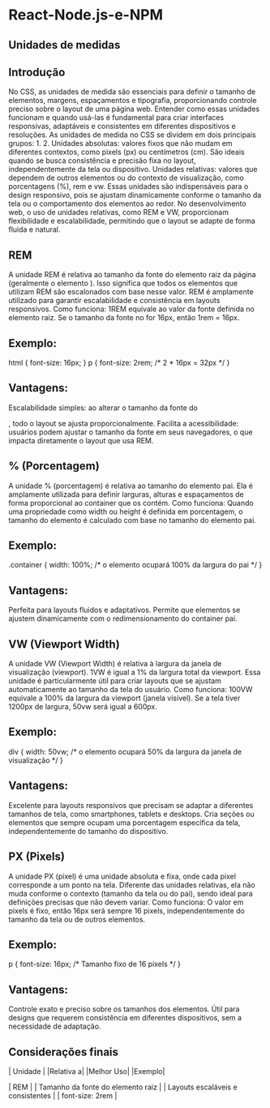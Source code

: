 # React-Node.js-e-NPM

## Unidades de medidas


## Introdução 

No CSS, as unidades de medida são essenciais para definir
 o tamanho de elementos, margens, espaçamentos e
 tipografia, proporcionando controle preciso sobre o
 layout de uma página web. Entender como essas
 unidades funcionam e quando usá-las é fundamental para
 criar interfaces responsivas, adaptáveis e consistentes em
 diferentes dispositivos e resoluções.
 As unidades de medida no CSS se dividem em dois
 principais grupos:
 1.
 2.
 Unidades absolutas: valores fixos que não mudam em
 diferentes contextos, como pixels (px) ou centímetros
 (cm). São ideais quando se busca consistência e
 precisão fixa no layout, independentemente da tela ou
 dispositivo.
 Unidades relativas: valores que dependem de outros
 elementos ou do contexto de visualização, como
 porcentagens (%), rem e vw. Essas unidades são
 indispensáveis para o design responsivo, pois se
 ajustam dinamicamente conforme o tamanho da tela
 ou o comportamento dos elementos ao redor.
 No desenvolvimento web, o uso de unidades relativas,
 como REM e VW, proporcionam flexibilidade e
 escalabilidade, permitindo que o layout se adapte de
 forma fluida e natural.

## REM

A unidade REM é relativa ao tamanho da fonte do elemento
 raiz da página (geralmente o elemento <html>). Isso significa
 que todos os elementos que utilizam REM são escalonados
 com base nesse valor. REM é amplamente utilizado para
 garantir escalabilidade e consistência em layouts responsivos.
 Como funciona: 1REM equivale ao valor da fonte definida no
 elemento raiz. Se o tamanho da fonte no <html> for 16px,
 então 1rem = 16px.


## Exemplo:
html {
  font-size: 16px;
}
p {
  font-size: 2rem; /* 2 * 16px = 32px */
}

 ## Vantagens:
 Escalabilidade simples: ao alterar o tamanho da fonte do
 <html>, todo o layout se ajusta proporcionalmente.
 Facilita a acessibilidade: usuários podem ajustar o tamanho
 da fonte em seus navegadores, o que impacta diretamente
 o layout que usa REM.

## % (Porcentagem)

A unidade % (porcentagem) é relativa ao tamanho do
 elemento pai. Ela é amplamente utilizada para definir larguras,
 alturas e espaçamentos de forma proporcional ao container
 que os contém.
 Como funciona: Quando uma propriedade como width ou
 height é definida em porcentagem, o tamanho do
 elemento é calculado com base no tamanho do elemento
 pai.

## Exemplo:

.container {
  width: 100%; /* o elemento ocupará 100% da largura do pai */
}

 ## Vantagens:
 Perfeita para layouts fluidos e adaptativos.
 Permite que elementos se ajustem dinamicamente com o
 redimensionamento do container pai.

## VW (Viewport Width)

 A unidade VW (Viewport Width) é relativa à largura da janela de
 visualização (viewport). 1VW é igual a 1% da largura total da
 viewport. Essa unidade é particularmente útil para criar layouts
 que se ajustam automaticamente ao tamanho da tela do
 usuário.
 Como funciona: 100VW equivale a 100% da largura da
 viewport (janela visível). Se a tela tiver 1200px de largura,
 50vw será igual a 600px.

## Exemplo:

div {
width: 50vw; /* o elemento ocupará 50% da largura da janela de visualização */
}

## Vantagens:
 Excelente para layouts responsivos que precisam se
 adaptar a diferentes tamanhos de tela, como smartphones,
 tablets e desktops.
 Cria seções ou elementos que sempre ocupam uma
 porcentagem específica da tela, independentemente do
 tamanho do dispositivo.

## PX (Pixels)

A unidade PX (pixel) é uma unidade absoluta e fixa, onde
 cada pixel corresponde a um ponto na tela. Diferente das
 unidades relativas, ela não muda conforme o contexto
 (tamanho da tela ou do pai), sendo ideal para definições
 precisas que não devem variar.
 Como funciona: O valor em pixels é fixo, então 16px será
 sempre 16 pixels, independentemente do tamanho da
 tela ou de outros elementos.

## Exemplo:

p {
  font-size: 16px; /* Tamanho fixo de 16 pixels */
}

## Vantagens:
 Controle exato e preciso sobre os tamanhos dos
 elementos.
 Útil para designs que requerem consistência em
 diferentes dispositivos, sem a necessidade de
 adaptação.

## Considerações finais

 | Unidade |               |Relativa a|                              |Melhor Uso|                   |Exemplo|

  | REM |      | Tamanho da fonte do elemento raiz |    | Layouts escaláveis e consistentes |  | font-size: 2rem |

     
